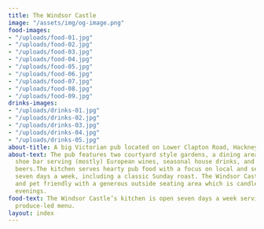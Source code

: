 ```yaml
---
title: The Windsor Castle
image: "/assets/img/og-image.png"
food-images:
- "/uploads/food-01.jpg"
- "/uploads/food-02.jpg"
- "/uploads/food-03.jpg"
- "/uploads/food-04.jpg"
- "/uploads/food-05.jpg"
- "/uploads/food-06.jpg"
- "/uploads/food-07.jpg"
- "/uploads/food-08.jpg"
- "/uploads/food-09.jpg"
drinks-images:
- "/uploads/drinks-01.jpg"
- "/uploads/drinks-02.jpg"
- "/uploads/drinks-03.jpg"
- "/uploads/drinks-04.jpg"
- "/uploads/drinks-05.jpg"
about-title: A big Victorian pub located on Lower Clapton Road, Hackney
about-text: The pub features two courtyard style gardens, a dining area and a horse
  shoe bar serving (mostly) European wines, seasonal house drinks, and local craft
  beers.The kitchen serves hearty pub food with a focus on local and seasonal produce
  seven days a week, including a classic Sunday roast. The Windsor Castle is child
  and pet friendly with a generous outside seating area which is candle lit in the
  evenings.
food-text: The Windsor Castle’s kitchen is open seven days a week serving a seasonal,
  produce-led menu.
layout: index
---
```


